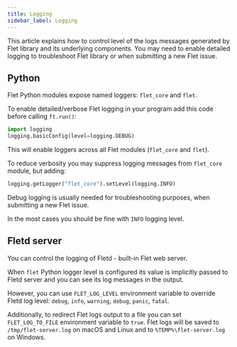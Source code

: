 ```yaml
---
title: Logging
sidebar_label: Logging
---
```


This article explains how to control level of the logs messages generated by Flet library and its underlying components. You may need to enable detailed logging to troubleshoot Flet library or when submitting a new Flet issue.

## Python

Flet Python modules expose named loggers: `flet_core` and `flet`.

To enable detailed/verbose Flet logging in your program add this code before calling `ft.run()`:

```python
import logging
logging.basicConfig(level=logging.DEBUG)
```

This will enable loggers across all Flet modules (`flet_core` and `flet`).

To reduce verbosity you may suppress logging messages from `flet_core` module, but adding:

```python
logging.getLogger("flet_core").setLevel(logging.INFO)
```

Debug logging is usually needed for troubleshooting purposes, when submitting a new Flet issue.

In the most cases you should be fine with `INFO` logging level.

## Fletd server

You can control the logging of Fletd - built-in Flet web server.

When `flet` Python logger level is configured its value is implicitly passed to Fletd server and you can see its log messages in the output.

However, you can use `FLET_LOG_LEVEL` environment variable to override Fletd log level: `debug`, `info`, `warning`, `debug`, `panic`, `fatal`.

Additionally, to redirect Flet logs output to a file you can set `FLET_LOG_TO_FILE` environment variable to `true`. Flet logs will be saved to `/tmp/flet-server.log` on macOS and Linux and to `%TEMP%\flet-server.log` on Windows.

